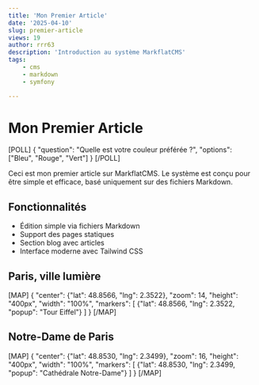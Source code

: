 ```yaml
---
title: 'Mon Premier Article'
date: '2025-04-10'
slug: premier-article
views: 19
author: rrr63
description: 'Introduction au système MarkflatCMS'
tags:
    - cms
    - markdown
    - symfony

---
```

# Mon Premier Article

[POLL]
{
  "question": "Quelle est votre couleur préférée ?",
  "options": ["Bleu", "Rouge", "Vert"]
}
[/POLL]

Ceci est mon premier article sur MarkflatCMS. Le système est conçu pour être simple et efficace, basé uniquement sur des fichiers Markdown.

## Fonctionnalités

- Édition simple via fichiers Markdown
- Support des pages statiques
- Section blog avec articles
- Interface moderne avec Tailwind CSS

## Paris, ville lumière

[MAP]
{
  "center": {"lat": 48.8566, "lng": 2.3522},
  "zoom": 14,
  "height": "400px",
  "width": "100%",
  "markers": [
    {"lat": 48.8566, "lng": 2.3522, "popup": "Tour Eiffel"}
  ]
}
[/MAP]

## Notre-Dame de Paris

[MAP]
{
  "center": {"lat": 48.8530, "lng": 2.3499},
  "zoom": 16,
  "height": "400px",
  "width": "100%",
  "markers": [
    {"lat": 48.8530, "lng": 2.3499, "popup": "Cathédrale Notre-Dame"}
  ]
}
[/MAP]